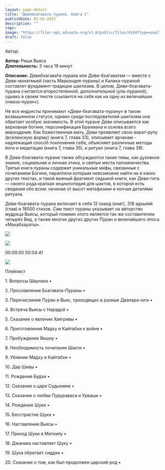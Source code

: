 ```yaml
---
layout: page-detail
title: "Девибхагавата пурана. Книга 1"
publishDate: 01-01-2025
description: ""
tags:
image: "https://filer-api.advayta.org/v1.0/public/files/4144?type=small"
draft: false
---
```


Автор: 

**Автор:** Риши Вьяса  
**Длительность:** 3 часа 19 минут

**Описание:** 
Девибхагава́та-пура́на или Де́ви-бха́гаватам — вместе с Деви-махатмьей (часть Маркандея-пураны) и Калика-пураной составлет фундамент традиции шактизма. В целом, Деви-бхагавата-пурана считается второстепенной, дополнительной (упа-пураной), однако в своем тексте ссылается на себя как на одну из величайших («маха-пуран»).

 Не все индуисты принимают «Деви-бхагавата-пурану» в таком возвышенном статусе, однако среди последователей шактизма она обретает особую значимость. В этой пуране Деви описывается как верховная богиня, персонификация Брахмана и основа всего мироздания. Как божественная мать, Деви проявляет свою вират-рупу (вселенскую форму) (книга 7, глава 33), описывает арчанам - надлежащий способ поклонения себе, объясняет различные методы йоги и медитации (книга 7, глава 35), и ритуал (книга 7, глава 39).

 В Деви-бхагавата-пуране также обсуждаются такие темы, как духовное знание, социальная и личная этика, и святые места паломничества. Третья книга пураны содержит уникальные мифы, связанные с почитанием Богини, параллели которым невозможно найти ни в каких других текстах, и такой важный фрагмент седьмой книги, как Деви-гита — своего рода краткая энциклопедия для шактов, в которой есть сведения обо всем: начиная от высот метафизики и кончая деталями ритуала.

 Деви-бхагавата-пурана включает в себя 12 сканд (книг), 318 адхьяяй (глав) и 18000 стихов. Сам текст пураны указывает на авторство мудреца Вьясы, который помимо этого является так же составителем четырёх Вед, а также многих других других Пуран и величайшего эпоса «Махабхараты».

![](/knigi/kodex/img/show-playlist.svg) 

![](https://filer-api.advayta.org/v1.0/public/files/4144?type=medium) 

00:00:00 00:04:41 

![](/knigi/kodex/img/close.svg) 

 Плейлист

1\. Вопросы Шаунаки  • 

2\. Прославление Бхагавата-Пураны  • 

3\. Перечисление Пуран и Вьяс, приходящих в разные Двапара-юги  • 

4\. Встреча Вьясы с Нарадой  • 

5\. Сказание о явлении Хаягривы  • 

6\. Приготовления Мадху и Кайтабхи к войне  • 

7\. Пробуждение Вишну  • 

8\. Необходимость почитания Шакти  • 

9\. Убиение Мадху и Кайтабхи  • 

10\. Дар Шивы  • 

11\. Рождение Будхи  • 

12\. Сказание о царе Судьюмне  • 

13\. Сказание о любви Пурураваса и Урваши  • 

14\. Рождение Шуки  • 

15\. Бесстрастие Шуки  • 

16\. Наставления Вьясы  • 

17\. Приход Шуки в Митхилу  • 

18\. Джанака наставляет Шуку  • 

19\. Шука обретает сиддхи  • 

20\. Сказание о том, как был продолжен царский род  • 

  
